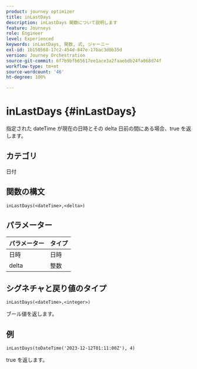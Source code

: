 ```yaml
---
product: journey optimizer
title: inLastDays
description: inLastDays 関数について説明します
feature: Journeys
role: Engineer
level: Experienced
keywords: inLastDays, 関数, 式, ジャーニー
exl-id: 1b150568-17c2-454d-847e-17bac3d0b35d
version: Journey Orchestration
source-git-commit: 6f7b9bfb65617ee1ace3a2faaebdb24fa068d74f
workflow-type: tm+mt
source-wordcount: '46'
ht-degree: 100%

---
```


# inLastDays {#inLastDays}

指定された dateTime が現在の日時とその delta 日前の間にある場合、true を返します。

## カテゴリ

日付

## 関数の構文

`inLastDays(<dateTime>,<delta>)`

## パラメーター

| パラメーター | タイプ |
|-----------|------------------|
| 日時 | 日時 |
| delta | 整数 |

## シグネチャと戻り値のタイプ

`inLastDays(<dateTime>,<integer>)`

ブール値を返します。

## 例

`inLastDays(toDateTime('2023-12-12T01:11:00Z'), 4)`

true を返します。

